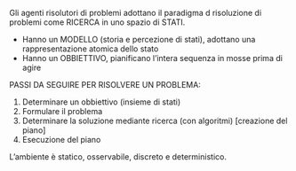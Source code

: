 Gli agenti risolutori di problemi adottano il paradigma d risoluzione di problemi come RICERCA in uno spazio di STATI.

- Hanno un MODELLO (storia e percezione di stati), adottano una rappresentazione atomica dello stato
- Hanno un OBBIETTIVO, pianificano l’intera sequenza in mosse prima di agire

PASSI DA SEGUIRE PER RISOLVERE UN PROBLEMA:

1. Determinare un obbiettivo (insieme di stati)
2. Formulare il problema
3. Determinare la soluzione mediante ricerca (con algoritmi) [creazione del piano]
4. Esecuzione del piano

L’ambiente è statico, osservabile, discreto e deterministico.
